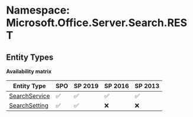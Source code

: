 # Namespace: Microsoft.Office.Server.Search.REST

## Entity Types

**Availability matrix**

Entity Type | SPO | SP 2019 | SP 2016 | SP 2013
----------|-----|---------|---------|--------
[SearchService](./EntityTypes/SearchService.md) | ✅ | ✅ | ✅ | ✅
[SearchSetting](./EntityTypes/SearchSetting.md) | ✅ | ✅ | ❌ | ❌

